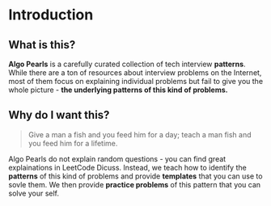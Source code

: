 # Introduction

## What is this?

**Algo Pearls** is a carefully curated collection of tech interview **patterns**. While there are a ton of resources about interview problems on the Internet, most of them focus on explaining individual problems but fail to give you the whole picture - **the underlying patterns of this kind of problems.**

## Why do I want this?

> Give a man a fish and you feed him for a day; teach a man fish and you feed him for a lifetime.

Algo Pearls do not explain random questions - you can find great explainations in LeetCode Dicuss. Instead, we teach how to identify the **patterns** of this kind of problems and provide **templates** that you can use to sovle them. We then provide **practice problems** of this pattern that you can solve your self.

